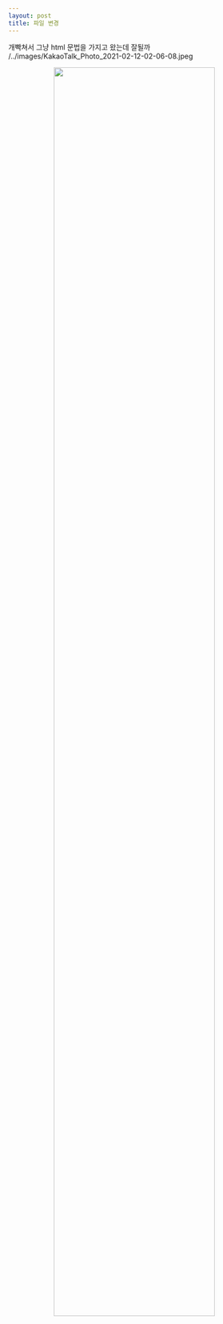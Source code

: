 ```yaml
---
layout: post
title: 파일 변경
---
```

개빡쳐서 그냥 html 문법을 가지고 왔는데 잘될까
/../images/KakaoTalk_Photo_2021-02-12-02-06-08.jpeg

<center><img src="/../images/KakaoTalk_Photo_2021-02-12-02-06-08.jpeg" width="80%" height="80%"></center>